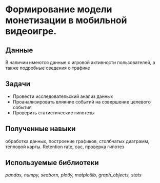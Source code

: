 # Формирование модели монетизации в мобильной видеоигре.
## Данные
В наличии имеются данные о игровой активности пользователей, а также подробные сведения о трафике
## Задачи
- Провести исследовательский анализ данных
- Проанализировать влияние событий на совершение целевого события
- Проверить статистические гипотезы

## Полученные навыки
обработка данных, построение графиков, столбчатых диаграмм, тепловой карты. Retention rate,  cac, проверка гипотез

## Используемые библиотеки
*pandas, numpy, seaborn, plotly, matplotlib, graph_objects, stats*
